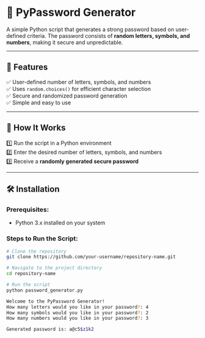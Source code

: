 # 🔐 PyPassword Generator  

A simple Python script that generates a strong password based on user-defined criteria. The password consists of **random letters, symbols, and numbers**, making it secure and unpredictable.  

---

## 🚀 Features  
✅ User-defined number of letters, symbols, and numbers  
✅ Uses `random.choices()` for efficient character selection  
✅ Secure and randomized password generation  
✅ Simple and easy to use  

---

## 📌 How It Works  
1️⃣ Run the script in a Python environment  
2️⃣ Enter the desired number of letters, symbols, and numbers  
3️⃣ Receive a **randomly generated secure password**  

---

## 🛠 Installation  
### **Prerequisites:**  
- Python 3.x installed on your system  

### **Steps to Run the Script:**  
```sh
# Clone the repository
git clone https://github.com/your-username/repository-name.git

# Navigate to the project directory
cd repository-name

# Run the script
python password_generator.py

Welcome to the PyPassword Generator!
How many letters would you like in your password?: 4
How many symbols would you like in your password?: 2
How many numbers would you like in your password?: 3

Generated password is: a@c5$z1k2

